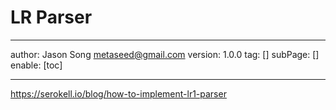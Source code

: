 # LR Parser
---
author: Jason Song <metaseed@gmail.com>
version: 1.0.0
tag: []
subPage: []
enable: [toc]

---

https://serokell.io/blog/how-to-implement-lr1-parser